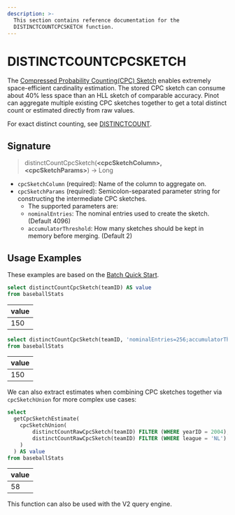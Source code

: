 ```yaml
---
description: >-
  This section contains reference documentation for the
  DISTINCTCOUNTCPCSKETCH function.
---
```


# DISTINCTCOUNTCPCSKETCH

The [Compressed Probability Counting(CPC) Sketch](https://datasketches.apache.org/docs/CPC/CPC.html) enables extremely space-efficient cardinality estimation.  The stored CPC sketch can consume about 40% less space than an HLL sketch of comparable accuracy.  Pinot can aggregate multiple existing CPC sketches together to get a total distinct count or estimated directly from raw values.

For exact distinct counting, see [DISTINCTCOUNT](distinctcount.md).

## Signature

> distinctCountCpcSketch(**\<cpcSketchColumn>, \<cpcSketchParams>**) -> Long

* `cpcSketchColumn` (required): Name of the column to aggregate on.
* `cpcSketchParams` (required): Semicolon-separated parameter string for constructing the intermediate CPC sketches.
  * The supported parameters are:
   * `nominalEntries`: The nominal entries used to create the sketch. (Default 4096)
   * `accumulatorThreshold`: How many sketches should be kept in memory before merging. (Default 2)

## Usage Examples

These examples are based on the [Batch Quick Start](../../basics/getting-started/quick-start.md#batch).

```sql
select distinctCountCpcSketch(teamID) AS value
from baseballStats 
```

| value |
| ----- |
| 150   |

```sql
select distinctCountCpcSketch(teamID, 'nominalEntries=256;accumulatorThreshold=10') AS value
from baseballStats 
```

| value |
| ----- |
| 150   |

We can also extract estimates when combining CPC sketches together via `cpcSketchUnion`  for more complex use cases:

```sql
select
  getCpcSketchEstimate(
    cpcSketchUnion(
	    distinctCountRawCpcSketch(teamID) FILTER (WHERE yearID = 2004),
	    distinctCountRawCpcSketch(teamID) FILTER (WHERE league = 'NL')
    )
  ) AS value
from baseballStats
```

| value |
| ----- |
| 58    |

This function can also be used with the V2 query engine.
